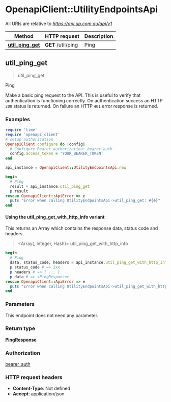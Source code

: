 # OpenapiClient::UtilityEndpointsApi

All URIs are relative to *https://api.up.com.au/api/v1*

| Method | HTTP request | Description |
| ------ | ------------ | ----------- |
| [**util_ping_get**](UtilityEndpointsApi.md#util_ping_get) | **GET** /util/ping | Ping |


## util_ping_get

> <PingResponse> util_ping_get

Ping

Make a basic ping request to the API. This is useful to verify that authentication is functioning correctly. On authentication success an HTTP `200` status is returned. On failure an HTTP `401` error response is returned. 

### Examples

```ruby
require 'time'
require 'openapi_client'
# setup authorization
OpenapiClient.configure do |config|
  # Configure Bearer authorization: bearer_auth
  config.access_token = 'YOUR_BEARER_TOKEN'
end

api_instance = OpenapiClient::UtilityEndpointsApi.new

begin
  # Ping
  result = api_instance.util_ping_get
  p result
rescue OpenapiClient::ApiError => e
  puts "Error when calling UtilityEndpointsApi->util_ping_get: #{e}"
end
```

#### Using the util_ping_get_with_http_info variant

This returns an Array which contains the response data, status code and headers.

> <Array(<PingResponse>, Integer, Hash)> util_ping_get_with_http_info

```ruby
begin
  # Ping
  data, status_code, headers = api_instance.util_ping_get_with_http_info
  p status_code # => 2xx
  p headers # => { ... }
  p data # => <PingResponse>
rescue OpenapiClient::ApiError => e
  puts "Error when calling UtilityEndpointsApi->util_ping_get_with_http_info: #{e}"
end
```

### Parameters

This endpoint does not need any parameter.

### Return type

[**PingResponse**](PingResponse.md)

### Authorization

[bearer_auth](../README.md#bearer_auth)

### HTTP request headers

- **Content-Type**: Not defined
- **Accept**: application/json

